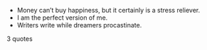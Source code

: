  - Money can’t buy happiness, but it certainly is a stress reliever.
 - I am the perfect version of me.
 - Writers write while dreamers procastinate.

3 quotes